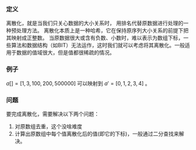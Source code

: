 ### 定义

离散化，就是当我们只关心数据的大小关系时，
用排名代替原数据进行处理的一种预处理方法。 
离散化本质上是一种哈希，它在保持原序列大小关系的前提下把其映射成正整数。 当原数据很大或含有负数、小数时，难以表示为数组下标，一些算法和数据结构（如BIT）无法运作，这时我们就可以考虑将其离散化。一般适用于数据的值域很大，但是值都很稀疏的情况。

### 例子
$a[] = [1,3,100,200,500000]$ 可以映射到 $a' = [0,1,2,3,4]$ 。

### 问题
要完成离散化，需要解决以下两个问题：
1. 对原数组去重，这个没啥难度
2. 计算出原数组中每个值离散化后的值(即它的下标)，一般通过二分查找来解决。
